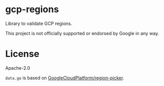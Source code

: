 # gcp-regions

Library to validate GCP regions.

This project is not officially supported or endorsed by Google in any way.

# License

Apache-2.0

`data.go` is based on [GoogleCloudPlatform/region-picker](https://github.com/GoogleCloudPlatform/region-picker/blob/c7be626a97daebd1b1f7fb9b60ca4113961b2af7/data/regions.json).